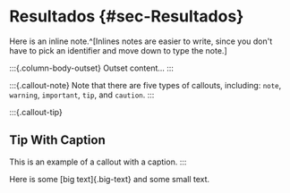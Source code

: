 # Resultados {#sec-Resultados}

Here is an inline note.^[Inlines notes are easier to write,
since you don't have to pick an identifier and move down to
type the note.]

:::{.column-body-outset}
Outset content...
:::


:::{.callout-note}
Note that there are five types of callouts, including:
`note`, `warning`, `important`, `tip`, and `caution`.
:::


:::{.callout-tip}
## Tip With Caption

This is an example of a callout with a caption.
:::

Here is some [big text]{.big-text} and some small text.

  